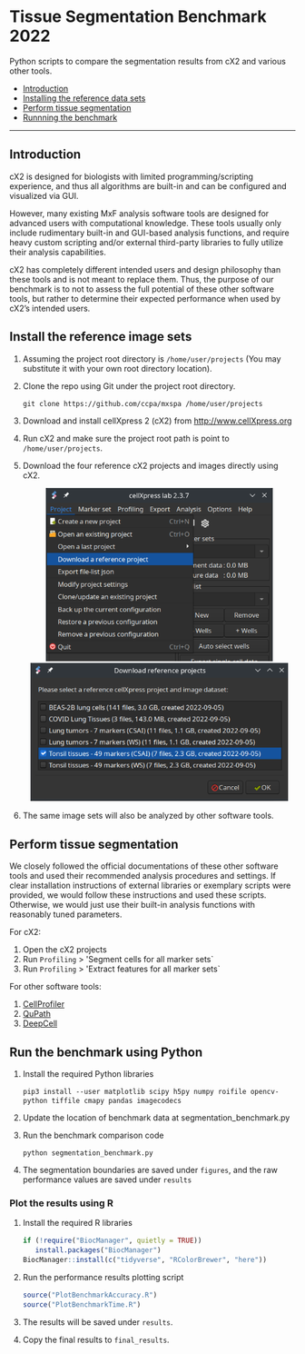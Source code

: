 # Tissue Segmentation Benchmark 2022 <!-- omit in toc -->

Python scripts to compare the segmentation results from cX2 and various other
tools.

- [Introduction](#introduction)
- [Installing the reference data sets](#installing-the-reference-data-sets)
- [Perform tissue segmentation](#perform-tissue-segmentation)
- [Runnning the benchmark](#runnning-the-benchmark)

-------------------------------------------------------------------------------

## Introduction
cX2 is designed for biologists with limited programming/scripting experience, and thus all algorithms are built-in and can be configured and visualized via GUI. 

However, many existing MxF analysis software tools are designed for advanced users with computational knowledge. These tools usually only include rudimentary built-in and GUI-based analysis functions, and require heavy custom scripting and/or external third-party libraries to fully utilize their analysis capabilities. 

cX2 has completely different intended users and design philosophy than these tools and is not meant to replace them. Thus, the purpose of our benchmark is to not to assess the full potential of these other software tools, but rather to determine their expected performance when used by cX2’s intended users.

## Install the reference image sets
1. Assuming the project root directory is `/home/user/projects`
   (You may substitute it with your own root directory location).

2. Clone the repo using Git under the project root directory.
   ```
   git clone https://github.com/ccpa/mxspa /home/user/projects
   ```

3. Download and install cellXpress 2 (cX2) from http://www.cellXpress.org

4. Run cX2 and make sure the project root path is point to
   `/home/user/projects`.

5. Download the four reference cX2 projects and images directly using cX2.   
   <p align="center">
   <img src="./images/Download_cX2_projs.png" width="400"><br>
   <img src="./images/Select_cX2_projs.png" width="454">
   <p>

6. The same image sets will also be analyzed by other software tools.

## Perform tissue segmentation
We closely followed the official documentations of these other software tools and used their recommended analysis procedures and settings. If clear installation instructions of external libraries or exemplary scripts were provided, we would follow these instructions and used these scripts. Otherwise, we would just use their built-in analysis functions with reasonably tuned parameters.

For cX2:
1. Open the cX2 projects
2. Run `Profiling` > 'Segment cells for all marker sets`
3. Run `Profiling` > 'Extract features for all marker sets`

For other software tools:
1. [CellProfiler](./Software_Projects/CellProfiler/README.md)
2. [QuPath](./Software_Projects/QuPath/README.md)
3. [DeepCell](./Software_Projects/DeepCell/README.md)

## Run the benchmark using Python
1. Install the required Python libraries

   ```
   pip3 install --user matplotlib scipy h5py numpy roifile opencv-python tiffile cmapy pandas imagecodecs
   ```

2. Update the location of benchmark data at segmentation_benchmark.py

3. Run the benchmark comparison code
   ```
   python segmentation_benchmark.py
   ```

4. The segmentation boundaries are saved under `figures`, and the raw
   performance values are saved under `results`

### Plot the results using R
1. Install the required R libraries
   ```R
   if (!require("BiocManager", quietly = TRUE))
      install.packages("BiocManager")
   BiocManager::install(c("tidyverse", "RColorBrewer", "here"))
   ```

2. Run the performance results plotting script
   ```R
   source("PlotBenchmarkAccuracy.R")
   source("PlotBenchmarkTime.R")
   ```

3. The results will be saved under `results`.
   
4. Copy the final results to `final_results`.